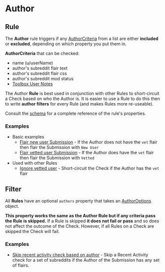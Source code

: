 # Author

## Rule

The **Author** rule triggers if any [AuthorCriteria](https://json-schema.app/view/%23%2Fdefinitions%2FAuthorCriteria?url=https%3A%2F%2Fraw.githubusercontent.com%2FFoxxMD%2Freddit-context-bot%2Fmaster%2Fsrc%2FSchema%2FApp.json) from a list are either **included** or **excluded**, depending on which property you put them in.

**AuthorCriteria** that can be checked:
* name (u/userName)
* author's subreddit flair text
* author's subreddit flair css
* author's subreddit mod status
* [Toolbox User Notes](/examples/userNotes)

The Author **Rule** is best used in conjunction with other Rules to short-circuit a Check based on who the Author is. It is easier to use a Rule to do this then to write **author filters** for every Rule (and makes Rules more re-useable).

Consult the [schema](https://json-schema.app/view/%23%2Fdefinitions%2FAuthorRuleJSONConfig?url=https%3A%2F%2Fraw.githubusercontent.com%2FFoxxMD%2Freddit-context-bot%2Fmaster%2Fsrc%2FSchema%2FApp.json) for a complete reference of the rule's properties.

### Examples

* Basic examples
    * [Flair new user Submission](/examples/author/flairNewUserSubmission.json5) - If the Author does not have the `vet` flair then flair the Submission with `New User`
    * [Flair vetted user Submission](/examples/author/flairNewUserSubmission.json5) - If the Author does have the `vet` flair then flair the Submission with `Vetted`
* Used with other Rules
    * [Ignore vetted user](/examples/author/flairNewUserSubmission.json5) - Short-circuit the Check if the Author has the `vet` flair
    
## Filter

All **Rules** have an optional `authors` property that takes an [AuthorOptions](https://json-schema.app/view/%23%2Fdefinitions%2FAuthorOptions?url=https%3A%2F%2Fraw.githubusercontent.com%2FFoxxMD%2Freddit-context-bot%2Fmaster%2Fsrc%2FSchema%2FApp.json) object. 

**This property works the same as the Author Rule but if any criteria pass the Rule is skipped.** If a Rule is skipped **it does not fail or pass** and so does not affect the outcome of the Check. However, if all Rules on a Check are skipped the Check will fail.

### Examples

* [Skip recent activity check based on author](/examples/author/authorFilter.json5) - Skip a Recent Activity check for a set of subreddits if the Author of the Submission has any set of flairs.
